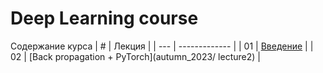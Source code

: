 # Deep Learning course

Содержание курса
| # | Лекция  |
| --- | ------------- |
| 01 | [Введение](autumn_2023/lecture1)  |
| 02 | [Back propagation + PyTorch](autumn_2023/ lecture2)  |

